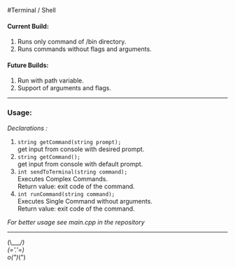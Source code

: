 #Terminal / Shell 
#### Current Build: <br>
1. Runs only command of /bin directory.
2. Runs commands without flags and arguments.

#### Future Builds:
1. Run with path variable.
2. Support of arguments and flags.

---

### Usage:

_Declarations :_<br>

1. `string getCommand(string prompt);`<br> 
get input from console with desired prompt.
2. `string getCommand();`<br>
get input from console with default prompt.
3. `int sendToTerminal(string command);`<br>
Executes Complex Commands.<br>
Return value: exit code of the command.
5. `int runCommand(string command);`<br>
Executes Single Command without arguments.<br>
Return value: exit code of the command.

_For better usage see main.cpp in the repository_

***


(\\____/) <br>
(='.'=) <br>
o(")_(")<br>